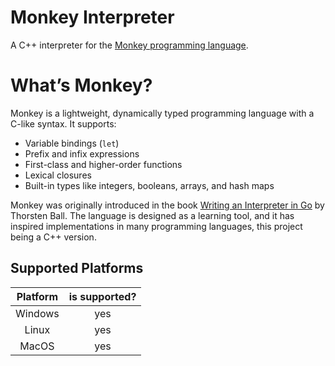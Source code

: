 # Monkey Interpreter

A C++ interpreter for
the [Monkey programming language](https://monkeylang.org/).

# What’s Monkey?

Monkey is a lightweight, dynamically typed programming language with a C-like
syntax. It supports:

- Variable bindings (`let`)
- Prefix and infix expressions
- First-class and higher-order functions
- Lexical closures
- Built-in types like integers, booleans, arrays, and hash maps

Monkey was originally introduced in the
book [Writing an Interpreter in Go](https://interpreterbook.com/) by
Thorsten Ball. The language is designed as a learning tool, and it has inspired
implementations in many programming languages, this project being a C++
version.

## Supported Platforms

| Platform | is supported? |
|:--------:|:-------------:|
| Windows  |      yes      |
|  Linux   |      yes      |
|  MacOS   |      yes      |
